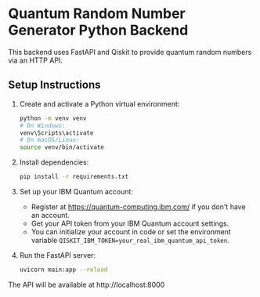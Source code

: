 # Quantum Random Number Generator Python Backend

This backend uses FastAPI and Qiskit to provide quantum random numbers via an HTTP API.

## Setup Instructions

1. Create and activate a Python virtual environment:
   
   ```sh
   python -m venv venv
   # On Windows:
   venv\Scripts\activate
   # On macOS/Linux:
   source venv/bin/activate
   ```

2. Install dependencies:
   
   ```sh
   pip install -r requirements.txt
   ```

3. Set up your IBM Quantum account:
   
   - Register at https://quantum-computing.ibm.com/ if you don't have an account.
   - Get your API token from your IBM Quantum account settings.
   - You can initialize your account in code or set the environment variable `QISKIT_IBM_TOKEN=your_real_ibm_quantum_api_token`.

4. Run the FastAPI server:
   
   ```sh
   uvicorn main:app --reload
   ```

The API will be available at http://localhost:8000
